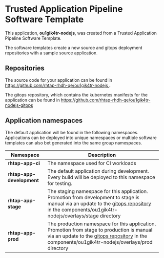 # Trusted Application Pipeline Software Template

This application, **ou1gik4tr-nodejs**, was created from a Trusted Application Pipeline Software Template.

The software templates create a new source and gitops deployment repositories with a sample source application. 

## Repositories

The source code for your application can be found in [https://github.com/rhtap-rhdh-qe/ou1gik4tr-nodejs ](https://github.com/rhtap-rhdh-qe/ou1gik4tr-nodejs ).
 
The gitops repository, which contains the kubernetes manifests for the application can be found in 
[https://github.com/rhtap-rhdh-qe/ou1gik4tr-nodejs-gitops ](https://github.com/rhtap-rhdh-qe/ou1gik4tr-nodejs-gitops ) 

## Application namespaces 

The default application will be found in the following namespaces. Applications can be deployed into unique namespaces or multiple software templates can also bet generated into the same group namespaces.  

|  Namespace   |  Description   |  
| -------- | -------- |
| **rhtap-app-ci** | The namespace used for CI workloads |
| **rhtap-app-development** | The default application during development. Every build will be deployed to this namespace for testing. |
| **rhtap-app-stage** | The staging namespace for this application. Promotion from development to stage is manual via an update to the [gitops repository](https://github.com/rhtap-rhdh-qe/ou1gik4tr-nodejs-gitops ) in the components/ou1gik4tr-nodejs/overlays/stage directory |
| **rhtap-app-prod** | The production namespace for this application. Promotion from stage to production is manual via an update to the [gitops repository](https://github.com/rhtap-rhdh-qe/ou1gik4tr-nodejs-gitops ) in the components/ou1gik4tr-nodejs/overlays/prod directory |